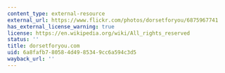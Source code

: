 ```yaml
---
content_type: external-resource
external_url: https://www.flickr.com/photos/dorsetforyou/6875967741
has_external_license_warning: true
license: https://en.wikipedia.org/wiki/All_rights_reserved
status: ''
title: dorsetforyou.com
uid: 6a8fafb7-8058-4d49-8534-9cc6a594c3d5
wayback_url: ''
---
```

